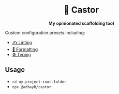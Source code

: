 <div align="center">
    <h1>🦦 Castor</h1>
    <strong>My opinionated scaffolding tool</strong>
</div>
<p></p>

Custom configuration presets including:

-   [✍️ Linting](../eslint-config)
-   [💄 Formatting](../prettier-config)
-   [⚙️ Typing](../ts-config)

## Usage

-   `cd my-project-root-folder`
-   `npx @adbayb/castor`
